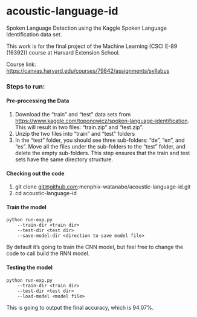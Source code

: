 # acoustic-language-id
Spoken Language Detection using the Kaggle Spoken Language Identification data set. 

This work is for the final project of the Machine Learning (CSCI E-89 (16392)) course at Harvard Extension School. 

Course link: https://canvas.harvard.edu/courses/79842/assignments/syllabus

### Steps to run:
#### Pre-processing the Data
1. Download the “train” and “test” data sets from  https://www.kaggle.com/toponowicz/spoken-language-identification. This will result in two files: “train.zip” and “test.zip”.
2. Unzip the two files into “train” and “test” folders
3. In the “test” folder, you should see three sub-folders: “de”, “en”, and “es”. Move all the files under the sub-folders to the “test” folder, and delete the empty sub-folders. This step ensures that the train and test sets have the same directory structure. 

#### Checking out the code
1. git clone git@github.com:menphix-watanabe/acoustic-language-id.git
2. cd acoustic-language-id

#### Train the model
```
python run-exp.py 
	--train-dir <train dir>
	--test-dir <test dir>
	--save-model-dir <direction to save model file>
```
  
By default it’s going to train the CNN model, but feel free to change the code to call build the RNN model. 

#### Testing the model
```
python run-exp.py 
	--train-dir <train dir>
	--test-dir <test dir>
	--load-model <model file>
```
This is going to output the final accuracy, which is 94.07%. 
